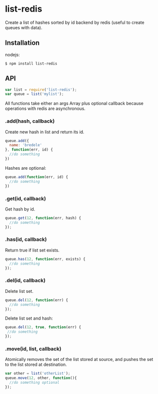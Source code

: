 # list-redis

  Create a list of hashes sorted by id backend by redis (useful to create queues with data).


## Installation

nodejs:

    $ npm install list-redis
    

## API

```js
var list = require('list-redis');
var queue = list('mylist');
```

  All functions take either an args Array plus optional callback because operations
  with redis are asynchronous.

### .add(hash, callback)

  Create new hash in list and return its id.

```js
queue.add({
  name: 'bredele'
}, function(err, id) {
  //do something
})
```

  Hashes are optional:

```js
queue.add(function(err, id) {
  //do something
})
```

### .get(id, callback)

  Get hash by id.

```js
queue.get(12, function(err, hash) {
  //do something
});
```

### .has(id, callback)

  Return true if list set exists.

```js
queue.has(12, function(err, exists) {
  //do something
});
```

### .del(id, callback)

  Delete list set.

```js
queue.del(12, function(err) {
  //do something
});
```

  Delete list set and hash:

 ```js
queue.del(12, true, function(err) {
  //do something
});
``` 

### .move(id, list, callback)

  Atomically removes the set of the list stored at source, and pushes the set to the list stored at destination.

```js
var other = list('otherList');
queue.move(12, other, function(){
  //do something optional
});
```